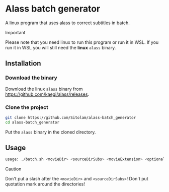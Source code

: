 # Alass batch generator
A linux program that uses alass to correct subtitles in batch.

> [!IMPORTANT]
> Please note that you need linux to run this program or run it in WSL.
> If you run it in WSL you will still need the <b>linux</b> `alass` binary.

## Installation
### Download the binary
Download the linux `alass` binary from https://github.com/kaegi/alass/releases.

### Clone the project
```bash
git clone https://github.com/Sitolam/alass-batch_generator
cd alass-batch_generator
```
Put the `alass` binary in the cloned directory.

## Usage
```bash
usage: ./batch.sh <movieDir> <sourceDirSubs> <movieExtension> <optional:alassDir>
```
> [!CAUTION]
> Don't put a slash after the `<movieDir>` and `<sourceDirSubs>`!
> Don't put quotation mark around the directories!
